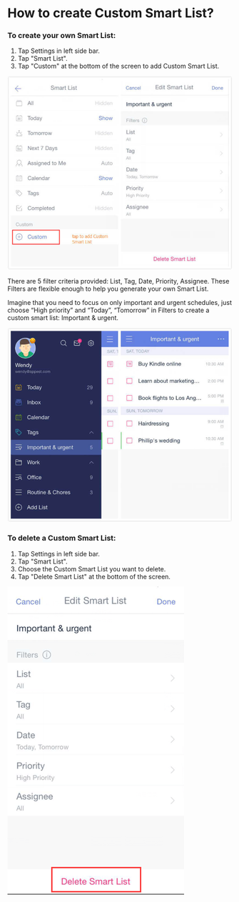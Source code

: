 # How to create Custom Smart List?

### To create your own Smart List:

1. Tap Settings in left side bar.
2. Tap "Smart List".
3. Tap "Custom" at the bottom of the screen to add Custom Smart List.

![](customlist.jpg)

There are 5 filter criteria provided: List, Tag, Date, Priority, Assignee. These Filters are flexible enough to help you generate your own Smart List.

Imagine that you need to focus on only important and urgent schedules, just choose “High priority” and “Today”, “Tomorrow” in Filters to create a custom smart list: Important & urgent.

![](customlisteg.jpg)


###  To delete a Custom Smart List:

1. Tap Settings in left side bar.
2. Tap "Smart List".
3. Choose the Custom Smart List you want to delete.
4. Tap "Delete Smart List" at the bottom of the screen.

![](delete.png)